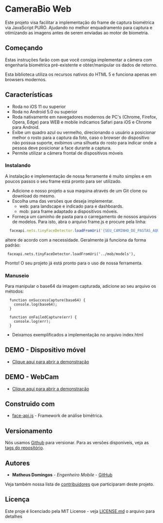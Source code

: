 # CameraBio Web

Este projeto visa facilitar a implementação do frame de captura biométrica via JavaScript PURO. Ajudando no melhor enquadramento para captura e otimizando as imagens antes de serem enviadas ao motor de biometria.  

## Começando

Estas instruções farão com que você consiga implementar a câmera com engenharia biométrica pré-existente e obter/manipular os dados de retorno.
 
Esta biblioteca utiliza os recursos nativos do HTML 5 e funciona apenas em browsers modernos.

 ## Características
- Roda no iOS 11 ou superior
- Roda no Android 5.0 ou superior
- Roda nativamente em navegadores modernos de PC's (Chrome, Firefox, Opera, Edge) para WEB e mobile indicamos Safari para iOS e Chrome para Android. 
- Exibe um quadro azul ou vermelho, direcionando o usuário a posicionar melhor o rosto para a captura da foto, caso o browser do dispositivo não possua suporte, exibimos uma silhueta do rosto para indicar onde a pessoa deve posicionar a face durante a captura.
- Permite utilizar a câmera frontal de dispositivos móveis
 
### Instalando

A instalação e implementação de nossa ferramente é muito simples e em poucos passos o seu frame está pronto para ser utilizado. 

- Adicione o nosso projeto a sua maquina através de um Git clone ou download do mesmo. 
- Escolha uma das versões que deseja implementar. 
  - web: para landscape e indicado para e dashboards. 
  - mob: para frame adaptado a dispositivos móveis.
- Forneça um caminho de pasta para o carregamento de nossos arquivos de modelos. Para isto, abra o arquivo frame.js e procure pela linha:

```javascript
  faceapi.nets.tinyFaceDetector.loadFromUri('{SEU_CAMINHO_DE_PASTAS_AQUI}/mob/models'),
````
 altere de acordo com a necessidade. Geralmente já funciona da forma padrão:
 ```
  faceapi.nets.tinyFaceDetector.loadFromUri('../mob/models'),
```

Pronto! O seu projeto já está pronto para o uso de nossa ferramenta. 

### Manuseio

Para manipular o base64 da imagem capturada, adicione ao seu arquivo os métodos:

  ```
    function onSuccessCapture(base64) {
      console.log(base64);
    }

    function onFailedCapture(err) {
      console.log(err);
    }
```
 - Deixamos exemplificados a implementação no arquivo index.html
 

## DEMO - Dispositivo móvel

* [Clique aqui para abrir a demonstração](https://crediariohomolog.acesso.io/camerabio-web/mob/)

## DEMO - WebCam

* [Clique aqui para abrir a demonstração](https://crediariohomolog.acesso.io/camerabio-web/web/)

## Construido com

* [face-api.js](https://github.com/justadudewhohacks/face-api.js) - Framework de análise bimétrica.


## Versionamento

Nós usamos [Github](https://github.com/) para versionar. Para as versões disponíveis, veja as [tags do repositório](https://github.com/acesso-io/camerabio-android/releases). 

## Autores

* **Matheus Domingos** - *Engenheiro Mobile* - [GitHub](https://github.com/MatheusDomingos)

Veja também nossa lista de [contribuidores](https://github.com/acesso-io/camerabio-android/graphs/contributors) que participaram deste projeto.

## Licença

Este proje é licenciado pela MIT License - veja [LICENSE.md](LICENSE.md) o arquivo para detalhes
